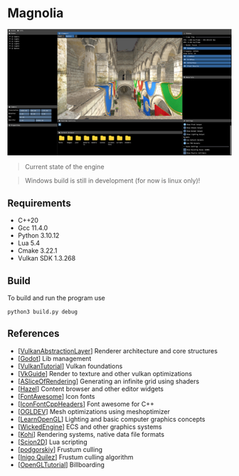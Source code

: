 # Magnolia

![screenshot](sprout_editor/assets/screenshots/magnolia_v0.6.0.png)
> Current state of the engine

> Windows build is still in development (for now is linux only)!

## Requirements
<!-- Add links -->
- C++20
- Gcc 11.4.0
- Python 3.10.12
- Lua 5.4
- Cmake 3.22.1
- Vulkan SDK 1.3.268

## Build
To build and run the program use

```
python3 build.py debug
```

## References
- [[VulkanAbstractionLayer](https://github.com/asc-community/VulkanAbstractionLayer)] Renderer architecture and core structures
- [[Godot](https://github.com/godotengine/godot)] Lib management
- [[VulkanTutorial](https://github.com/Overv/VulkanTutorial)] Vulkan foundations
- [[VkGuide](https://github.com/vblanco20-1/vulkan-guide)] Render to texture and other vulkan optimizations
- [[ASliceOfRendering](https://asliceofrendering.com/scene%20helper/2020/01/05/InfiniteGrid/)] Generating an infinite grid using shaders
- [[Hazel](https://github.com/TheCherno/Hazel)] Content browser and other editor widgets
- [[FontAwesome](https://github.com/FortAwesome/Font-Awesome/)] Icon fonts
- [[IconFontCppHeaders](https://github.com/juliettef/IconFontCppHeaders)] Font awesome for C++
- [[OGLDEV](https://www.youtube.com/watch?v=9HO1dl0zcxg)] Mesh optimizations using meshoptimizer
- [[LearnOpenGL](https://learnopengl.com/Lighting/Basic-Lighting)] Lighting and basic computer graphics concepts
- [[WickedEngine](https://wickedengine.net/)] ECS and other graphics systems
- [[Kohi](https://github.com/travisvroman/kohi)] Rendering systems, native data file formats
- [[Scion2D](https://github.com/dwjclark11/Scion2D)] Lua scripting
- [[podgorskiy](https://gist.github.com/podgorskiy/e698d18879588ada9014768e3e82a644)] Frustum culling
- [[Inigo Quilez](https://iquilezles.org/articles/frustumcorrect/)] Frustum culling algorithm
- [[OpenGLTutorial](https://www.opengl-tutorial.org/intermediate-tutorials/billboards-particles/billboards/)] Billboarding